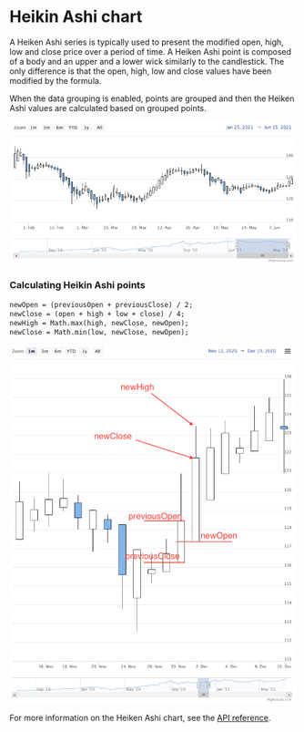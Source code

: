 Heikin Ashi chart
================

A Heiken Ashi series is typically used to present the modified open, high, low and close price over a period of time. 
A Heiken Ashi point is composed of a body and an upper and a lower wick similarly to the candlestick. The only difference is that the open, high, low and close values have been modified by the formula.

When the data grouping is enabled, points are grouped and then the Heiken Ashi values are calculated based on grouped points.

![heikinashi.png](heikinashi.png)

### Calculating Heikin Ashi points

``` TS
newOpen = (previousOpen + previousClose) / 2;
newClose = (open + high + low + close) / 4;
newHigh = Math.max(high, newClose, newOpen);
newClose = Math.min(low, newClose, newOpen);
```

![heikinashi-calculation.png](heikinashi-calculation.png)


For more information on the Heiken Ashi chart, see the [API reference](https://api.highcharts.com/highstock/plotOptions.heikinashi).
